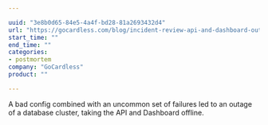 ```yaml
---

uuid: "3e8b0d65-84e5-4a4f-bd28-81a2693432d4"
url: "https://gocardless.com/blog/incident-review-api-and-dashboard-outage-on-10th-october/"
start_time: ""
end_time: ""
categories:
- postmortem
company: "GoCardless"
product: ""

---
```


A bad config combined with an uncommon set of failures led to an outage of a database cluster, taking the API and Dashboard offline.
